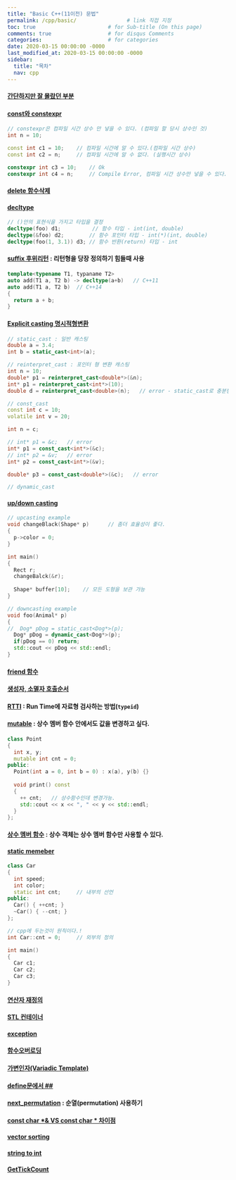 ```yaml
---
title: "Basic C++(11이전) 문법"
permalink: /cpp/basic/                # link 직접 지정
toc: true                       # for Sub-title (On this page)
comments: true                  # for disqus Comments
categories:                     # for categories
date: 2020-03-15 00:00:00 -0000
last_modified_at: 2020-03-15 00:00:00 -0000
sidebar:
  title: "목차"
  nav: cpp
---
```


#### [간단하지만 잘 몰랐던 부분](https://goodayth.github.io/cpp-basic/)

#### [const와 constexpr](https://goodayth.github.io/const_constexpr/)

```cpp
// constexpr은 컴파일 시간 상수 만 넣을 수 있다. (컴파일 할 당시 상수인 것)
int n = 10;

const int c1 = 10;    // 컴파일 시간에 알 수 있다.(컴파일 시간 상수)
const int c2 = n;     // 컴파일 시간에 알 수 없다. (실행시간 상수)

constexpr int c3 = 10;    // Ok
constexpr int c4 = n;     // Compile Error, 컴파일 시간 상수만 넣을 수 있다.
```

#### [delete 함수삭제](https://goodayth.github.io/cpp-delete/)
#### [decltype](https://goodayth.github.io/decltype/)

```cpp
// ()안의 표현식을 가지고 타입을 결정
decltype(foo) d1;          // 함수 타입 - int(int, double)
decltype(&foo) d2;        // 함수 포인터 타입 - int(*)(int, double)
decltype(foo(1, 3.1)) d3; // 함수 반환(return) 타입 - int
```

#### [suffix 후위리턴](https://goodayth.github.io/cpp-suffix/) : 리턴형을 당장 정의하기 힘들때 사용

```cpp
template<typename T1, typaname T2>
auto add(T1 a, T2 b) -> decltype(a+b)   // C++11
auto add(T1 a, T2 b)  // C++14
{
  return a + b;
}
```

#### [Explicit casting 명시적형변환](https://goodayth.github.io/cpp-explicit-casting/)

```cpp
// static_cast : 일반 캐스팅
double a = 3.4;
int b = static_cast<int>(a);

// reinterpret_cast : 포인터 형 변환 캐스팅
int n = 10;
double* p1 = reinterpret_cast<double*>(&n);
int* p1 = reinterpret_cast<int*>(10);
double d = reinterpret_cast<double>(n);   // error - static_cast로 충분한 것을 reinterpret_cast사용

// const_cast
const int c = 10;
volatile int v = 20;

int n = c;

// int* p1 = &c;   // error
int* p1 = const_cast<int*>(&c);
// int* p2 = &v;   // error
int* p2 = const_cast<int*>(&v);

double* p3 = const_cast<double*>(&c);   // error

// dynamic_cast

```

#### [up/down casting](https://goodayth.github.io/cpp-up-down-casting/)

```cpp
// upcasting example
void changeBlack(Shape* p)      // 좀더 효율성이 좋다.
{
  p->color = 0;
}

int main()
{
  Rect r;
  changeBalck(&r);
  
  Shape* buffer[10];    // 모든 도형을 보관 가능
}

// downcasting example
void foo(Animal* p)
{
//  Dog* pDog = static_cast<Dog*>(p);
  Dog* pDog = dynamic_cast<Dog*>(p);
  if(pDog == 0) return;
  std::cout << pDog << std::endl;
}
```

#### [friend 함수](https://goodayth.github.io/cpp-friend-func/)
#### [생성자, 소멸자 호출순서](https://goodayth.github.io/cpp-newdel-call/)
#### [RTTI](https://goodayth.github.io/cpp-RTTI/) : Run Time에 자료형 검사하는 방법(`typeid`)
#### [mutable](https://goodayth.github.io/cpp-mutable/) : 상수 멤버 함수 안에서도 값을 변경하고 싶다.

```cpp
class Point
{
  int x, y;
  mutable int cnt = 0;
public:
  Point(int a = 0, int b = 0) : x(a), y(b) {}
  
  void print() const
  {
    ++ cnt;   // 상수함수인데 변경가능.
    std::cout << x << ", " << y << std::endl;
  }
};
```

#### [상수 멤버 함수](https://goodayth.github.io/cpp-const-func/) : 상수 객체는 상수 멤버 함수만 사용할 수 있다.
#### [static memeber](https://goodayth.github.io/cpp-static-member/)

```cpp
class Car
{
  int speed;
  int color;
  static int cnt;     // 내부의 선언
public:
  Car() { ++cnt; }
  ~Car() { --cnt; }
};

// cpp에 두는것이 원칙이다.!
int Car::cnt = 0;     // 외부의 정의

int main()
{
  Car c1;
  Car c2;
  Car c3;
}
```

#### [연산자 재정의](https://goodayth.github.io/cpp-operator/)
#### [STL 컨테이너](https://goodayth.github.io/cpp-STL/)
#### [exception](https://goodayth.github.io/cpp-exception/)
#### [함수오버로딩](https://goodayth.github.io/cpp-function-overloading/)
#### [가변인자(Variadic Template)](https://goodayth.github.io/cpp-variadic-template/)

#### [define문에서 ##](https://goodayth.github.io/cpp-define)
#### [next_permutation](https://goodayth.github.io/C++-next_permutation) : 순열(permutation) 사용하기
#### [const char *& VS const char * 차이점](https://goodayth.github.io/C++-constchar/)
#### [vector sorting](https://goodayth.github.io/C++-vector-sorting/)
#### [string to int](https://goodayth.github.io/C++-string-to-int/)
#### [GetTickCount](https://goodayth.github.io/cpp-gettickcount/)